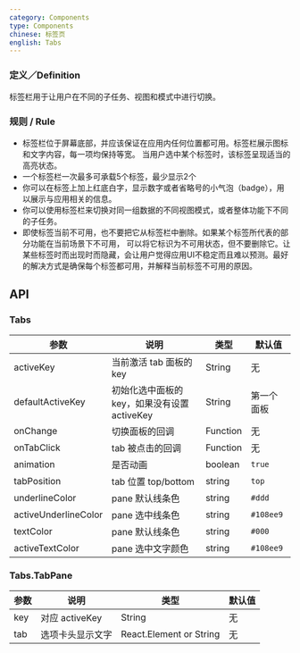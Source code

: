 ```yaml
---
category: Components
type: Components
chinese: 标签页
english: Tabs
---
```



### 定义／Definition
标签栏用于让用户在不同的子任务、视图和模式中进行切换。

### 规则 / Rule
- 标签栏位于屏幕底部，并应该保证在应用内任何位置都可用。标签栏展示图标和文字内容，每一项均保持等宽。
当用户选中某个标签时，该标签呈现适当的高亮状态。
- 一个标签栏一次最多可承载5个标签，最少显示2个
- 你可以在标签上加上红底白字，显示数字或者省略号的小气泡（badge），用以展示与应用相关的信息。
- 你可以使用标签栏来切换对同一组数据的不同视图模式，或者整体功能下不同的子任务。
- 即使标签当前不可用，也不要把它从标签栏中删除。如果某个标签所代表的部分功能在当前场景下不可用，
可以将它标识为不可用状态，但不要删除它。让某些标签时而出现时而隐藏，会让用户觉得应用UI不稳定而且难以预测。最好的解决方式是确保每个标签都可用，并解释当前标签不可用的原因。



## API

### Tabs

| 参数             | 说明                                         | 类型     | 默认值        |
|------------------|----------------------------------------------|----------|---------------|
| activeKey        | 当前激活 tab 面板的 key                      | String   | 无            |
| defaultActiveKey | 初始化选中面板的 key，如果没有设置 activeKey | String   | 第一个面板    |
| onChange         | 切换面板的回调                               | Function | 无            |
| onTabClick       | tab 被点击的回调                             | Function | 无            |
| animation |  是否动画    |  boolean   |    `true`    |
| tabPosition |    tab 位置 top/bottom        |  string    |    `top`        |
| underlineColor |    pane 默认线条色        |  string    |    `#ddd`        |
| activeUnderlineColor |    pane 选中线条色        |  string    |    `#108ee9`        |
| textColor |    pane 默认线条色        |  string    |    `#000`        |
| activeTextColor |    pane 选中文字颜色        |  string    |    `#108ee9`        |


### Tabs.TabPane

| 参数 | 说明             | 类型                    | 默认值 |
|------|------------------|-------------------------|--------|
| key  | 对应 activeKey   | String                  | 无     |
| tab  | 选项卡头显示文字 | React.Element or String | 无     |
